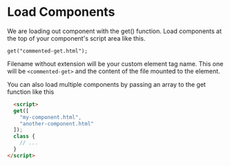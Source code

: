 # Load Components
  We are loading out component with the get() function. Load components at the top of your component's script area like this.

  `get("commented-get.html");`

  Filename without extension will be your custom element tag name. This one will be `<commented-get>` and the content of the file mounted to the element.

  You can also load multiple components by passing an array to the get function like this

```html
  <script>
  get([
    "my-component.html",
    "another-component.html"
  ]);
  class {
    // ...
  }
</script>
```
